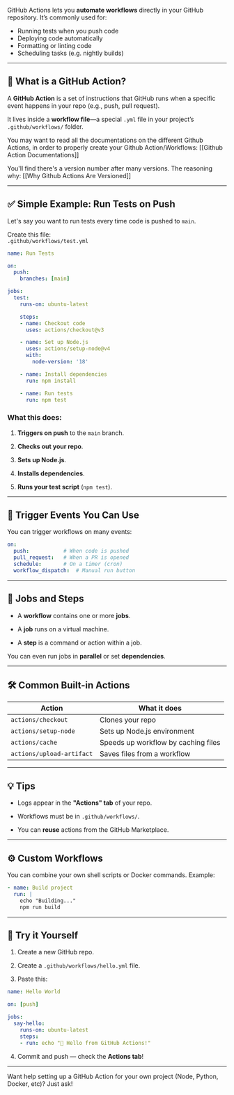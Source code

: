 
GitHub Actions lets you **automate workflows** directly in your GitHub repository. It’s commonly used for:

- Running tests when you push code
- Deploying code automatically
- Formatting or linting code
- Scheduling tasks (e.g. nightly builds)

---

## 🧠 What is a GitHub Action?

A **GitHub Action** is a set of instructions that GitHub runs when a specific event happens in your repo (e.g., push, pull request).

It lives inside a **workflow file**—a special `.yml` file in your project’s `.github/workflows/` folder.

You may want to read all the documentations on the different Github Actions, in order to properly create your Github Action/Workflows: [[Github Action Documentations]]

You'll find there's a version number after many versions. The reasoning why: [[Why Github Actions Are Versioned]]

---

## ✅ Simple Example: Run Tests on Push

Let's say you want to run tests every time code is pushed to `main`.

Create this file:  
`.github/workflows/test.yml`

```yaml
name: Run Tests

on:
  push:
    branches: [main]

jobs:
  test:
    runs-on: ubuntu-latest

    steps:
    - name: Checkout code
      uses: actions/checkout@v3

    - name: Set up Node.js
      uses: actions/setup-node@v4
      with:
        node-version: '18'

    - name: Install dependencies
      run: npm install

    - name: Run tests
      run: npm test
```

### What this does:

1. **Triggers on push** to the `main` branch.
    
2. **Checks out your repo**.
    
3. **Sets up Node.js**.
    
4. **Installs dependencies**.
    
5. **Runs your test script** (`npm test`).
    

---

## 🔁 Trigger Events You Can Use

You can trigger workflows on many events:

```yaml
on:
  push:           # When code is pushed
  pull_request:   # When a PR is opened
  schedule:       # On a timer (cron)
  workflow_dispatch:  # Manual run button
```

---

## 🧱 Jobs and Steps

- A **workflow** contains one or more **jobs**.
    
- A **job** runs on a virtual machine.
    
- A **step** is a command or action within a job.
    

You can even run jobs in **parallel** or set **dependencies**.

---

## 🛠 Common Built-in Actions

|Action|What it does|
|---|---|
|`actions/checkout`|Clones your repo|
|`actions/setup-node`|Sets up Node.js environment|
|`actions/cache`|Speeds up workflow by caching files|
|`actions/upload-artifact`|Saves files from a workflow|

---

## 💡 Tips

- Logs appear in the **"Actions" tab** of your repo.
    
- Workflows must be in `.github/workflows/`.
    
- You can **reuse** actions from the GitHub Marketplace.
    

---

## ⚙️ Custom Workflows

You can combine your own shell scripts or Docker commands. Example:

```yaml
- name: Build project
  run: |
    echo "Building..."
    npm run build
```

---

## 🧪 Try it Yourself

1. Create a new GitHub repo.
    
2. Create a `.github/workflows/hello.yml` file.
    
3. Paste this:
    

```yaml
name: Hello World

on: [push]

jobs:
  say-hello:
    runs-on: ubuntu-latest
    steps:
    - run: echo "👋 Hello from GitHub Actions!"
```

4. Commit and push — check the **Actions tab**!
    

---

Want help setting up a GitHub Action for your own project (Node, Python, Docker, etc)? Just ask!
